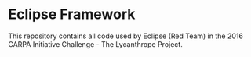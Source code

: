 # Eclipse Framework

This repository contains all code used by Eclipse (Red Team) in the 2016 CARPA Initiative Challenge - The Lycanthrope Project.

